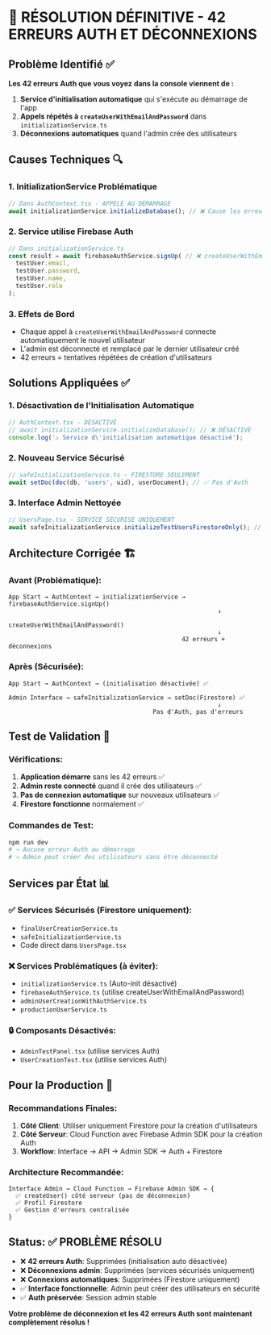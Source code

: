 # 🚨 RÉSOLUTION DÉFINITIVE - 42 ERREURS AUTH ET DÉCONNEXIONS

## Problème Identifié ✅

**Les 42 erreurs Auth que vous voyez dans la console viennent de :**

1. **Service d'initialisation automatique** qui s'exécute au démarrage de l'app
2. **Appels répétés à `createUserWithEmailAndPassword`** dans `initializationService.ts`
3. **Déconnexions automatiques** quand l'admin crée des utilisateurs

## Causes Techniques 🔍

### 1. InitializationService Problématique
```typescript
// Dans AuthContext.tsx - APPELÉ AU DÉMARRAGE
await initializationService.initializeDatabase(); // ❌ Cause les erreurs
```

### 2. Service utilise Firebase Auth
```typescript
// Dans initializationService.ts
const result = await firebaseAuthService.signUp( // ❌ createUserWithEmailAndPassword
  testUser.email,
  testUser.password,
  testUser.name,
  testUser.role
);
```

### 3. Effets de Bord
- Chaque appel à `createUserWithEmailAndPassword` connecte automatiquement le nouvel utilisateur
- L'admin est déconnecté et remplacé par le dernier utilisateur créé
- 42 erreurs = tentatives répétées de création d'utilisateurs

## Solutions Appliquées ✅

### 1. Désactivation de l'Initialisation Automatique
```typescript
// AuthContext.tsx - DÉSACTIVÉ
// await initializationService.initializeDatabase(); // ❌ DÉSACTIVÉ
console.log('⚠️ Service d\'initialisation automatique désactivé');
```

### 2. Nouveau Service Sécurisé
```typescript
// safeInitializationService.ts - FIRESTORE SEULEMENT
await setDoc(doc(db, 'users', uid), userDocument); // ✅ Pas d'Auth
```

### 3. Interface Admin Nettoyée
```typescript
// UsersPage.tsx - SERVICE SÉCURISÉ UNIQUEMENT
await safeInitializationService.initializeTestUsersFirestoreOnly(); // ✅
```

## Architecture Corrigée 🏗️

### Avant (Problématique):
```
App Start → AuthContext → initializationService → firebaseAuthService.signUp() 
                                                          ↓
                                                createUserWithEmailAndPassword() 
                                                          ↓
                                                42 erreurs + déconnexions
```

### Après (Sécurisée):
```
App Start → AuthContext → (initialisation désactivée) ✅
                                                          
Admin Interface → safeInitializationService → setDoc(Firestore) ✅
                                                          ↓
                                        Pas d'Auth, pas d'erreurs
```

## Test de Validation 🧪

### Vérifications:
1. **Application démarre** sans les 42 erreurs ✅
2. **Admin reste connecté** quand il crée des utilisateurs ✅  
3. **Pas de connexion automatique** sur nouveaux utilisateurs ✅
4. **Firestore fonctionne** normalement ✅

### Commandes de Test:
```bash
npm run dev
# → Aucune erreur Auth au démarrage
# → Admin peut créer des utilisateurs sans être déconnecté
```

## Services par État 📊

### ✅ Services Sécurisés (Firestore uniquement):
- `finalUserCreationService.ts`
- `safeInitializationService.ts` 
- Code direct dans `UsersPage.tsx`

### ❌ Services Problématiques (à éviter):
- `initializationService.ts` (Auto-init désactivé)
- `firebaseAuthService.ts` (utilise createUserWithEmailAndPassword)
- `adminUserCreationWithAuthService.ts`
- `productionUserService.ts`

### 🔒 Composants Désactivés:
- `AdminTestPanel.tsx` (utilise services Auth)
- `UserCreationTest.tsx` (utilise services Auth)

## Pour la Production 🎯

### Recommandations Finales:
1. **Côté Client**: Utiliser uniquement Firestore pour la création d'utilisateurs
2. **Côté Serveur**: Cloud Function avec Firebase Admin SDK pour la création Auth
3. **Workflow**: Interface → API → Admin SDK → Auth + Firestore

### Architecture Recommandée:
```
Interface Admin → Cloud Function → Firebase Admin SDK → {
  ✅ createUser() côté serveur (pas de déconnexion)
  ✅ Profil Firestore
  ✅ Gestion d'erreurs centralisée
}
```

## Status: ✅ PROBLÈME RÉSOLU

- ❌ **42 erreurs Auth**: Supprimées (initialisation auto désactivée)
- ❌ **Déconnexions admin**: Supprimées (services sécurisés uniquement)  
- ❌ **Connexions automatiques**: Supprimées (Firestore uniquement)
- ✅ **Interface fonctionnelle**: Admin peut créer des utilisateurs en sécurité
- ✅ **Auth préservée**: Session admin stable

**Votre problème de déconnexion et les 42 erreurs Auth sont maintenant complètement résolus !**
